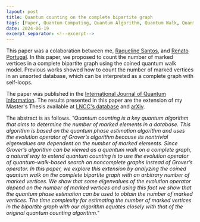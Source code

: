 ```yaml
---
layout: post
title: Quantum counting on the complete bipartite graph
tags: [Paper, Quantum Computing, Quantum Algorithm, Quantum Walk, Quantum Search, Quantum Counting, Graphs, Journal, International Journal of Quantum Information]
date: 2024-06-19
excerpt_separator: <!--excerpt-->
---
```

<!--TODO: ADD RESEARCH TAG-->

This paper was a colaboration between me,
<a href="https://scholar.google.com/citations?user=LZib3CQAAAAJ&hl=pt-BR&oi=ao" target="_blank">
Raqueline Santos</a>, and
<a href="https://www.lncc.br/~portugal/" target="_blank">
Renato Portugal</a>.
In this paper, we proposed to count the number of marked vertices in a complete bipartite graph
using the coined quantum walk model.
Previous works showed how to count the number of marked vertices in an unsorted database,
which can be interpreted as a complete graph with self-loops.

The paper was published in the
<a href="https://doi.org/10.1142/S0219749924500278">International Journal of Quantum Information</a>.
The results presented in this paper are the extension of my Master's Thesis
available at
<a href="https://tede.lncc.br/handle/tede/341?locale=en">LNCC's database</a> and
<a href="https://arxiv.org/abs/2312.03768">arXiv</a>.

<!--excerpt-->

The abstract is as follows.
*"Quantum counting is a key quantum algorithm that aims to
determine the number of marked elements in a database.
This algorithm is based on the quantum phase estimation algorithm and
uses the evolution operator of Grover’s algorithm because
its nontrivial eigenvalues are dependent on the number of marked elements.
Since Grover’s algorithm can be viewed as a quantum walk on a complete graph,
a natural way to extend quantum counting is to use the
evolution operator of quantum-walk-based search on noncomplete graphs instead of Grover’s operator.
In this paper,
we explore this extension by analyzing the coined quantum walk on
the complete bipartite graph with an arbitrary number of marked vertices.
We show that some eigenvalues of the evolution operator depend on the number of marked vertices and
using this fact we show that the quantum phase estimation can be used to
obtain the number of marked vertices.
The time complexity for estimating the number of marked vertices in the bipartite graph with
our algorithm equates closely with that of the original quantum counting algorithm."*
